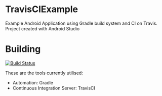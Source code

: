 TravisCIExample
===============
Example Android Application using Gradle build system and CI on Travis. Project created with Android Studio

Building
===============
[![Build Status](https://travis-ci.org/QVDev/TravisCIExample.png)](https://travis-ci.org/QVDev/TravisCIExample)

These are the tools currently utilised:
- Automation: Gradle
- Continuous Integration Server: TravisCI
